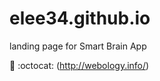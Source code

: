 # elee34.github.io
landing page for Smart Brain App

:paw_prints: :octocat:
(http://webology.info/)
